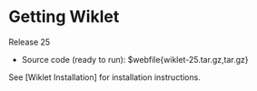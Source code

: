 # Getting Wiklet

Release 25

* Source code (ready to run): $webfile{wiklet-25.tar.gz,tar.gz}

See [Wiklet Installation] for installation instructions.
